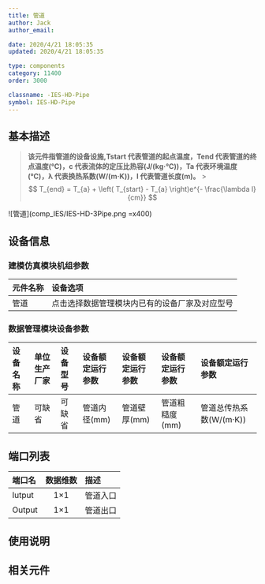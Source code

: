 ```yaml
---
title: 管道
author: Jack
author_email:

date: 2020/4/21 18:05:35
updated: 2020/4/21 18:05:35

type: components
category: 11400
order: 3000

classname: -IES-HD-Pipe
symbol: IES-HD-Pipe
---
```


## 基本描述

> **该元件指管道的设备设施,Tstart 代表管道的起点温度，Tend 代表管道的终点温度(℃)，c 代表流体的定压比热容(J/(kg·℃))，Ta 代表环境温度(℃)，λ 代表换热系数(W/(m·K))，l 代表管道长度(m)。** > $$ T_{end} = T_{a} + \left( T_{start} - T_{a} \right)e^{- \frac{\lambda l}{cm}} $$

![管道](comp_IES/IES-HD-3Pipe.png =x400)

## 设备信息

### 建模仿真模块机组参数

| 元件名称 | 设备选项                                       |
| :------- | :--------------------------------------------- |
| 管道     | 点击选择数据管理模块内已有的设备厂家及对应型号 |

### 数据管理模块设备参数

| 设备名称 | 单位生产厂家 | 设备型号 | 设备额定运行参数 | 设备额定运行参数 | 设备额定运行参数 | 设备额定运行参数        |
| :------- | :----------- | :------- | :--------------- | :--------------- | :--------------- | :---------------------- |
| 管道     | 可缺省       | 可缺省   | 管道内径(mm)     | 管道壁厚(mm)     | 管道粗糙度(mm)   | 管道总传热系数(W/(m·K)) |

## 端口列表

| 端口名 | 数据维数 | 描述     |
| :----- | :------: | :------- |
| Iutput |   1×1    | 管道入口 |
| Output |   1×1    | 管道出口 |

## 使用说明

## 相关元件
